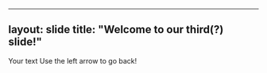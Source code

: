 

---
layout: slide
title: "Welcome to our third(?) slide!"
---
Your text
Use the left arrow to go back!
